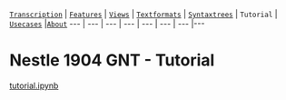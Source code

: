 <a name="start"></a>
[`Transcription`](../docs/transcription.md#start) | [`Features`](../docs/features/README.md#start) | [`Views`](../docs/views.md#start) | [`Textformats`](../docs/textformats.md#start) | [`Syntaxtrees`](../docs/syntaxtrees.md#start) | `Tutorial` | [`Usecases`](../docs/usecases/README.md#start) |[`About`](../docs/about.md#start)
---  | --- | --- | --- | --- | --- | --- |---

# Nestle 1904 GNT - Tutorial

[tutorial.ipynb](https://nbviewer.org/github/saulocantanhede/tfgreek2/tree/main/tutorial/tutorial.ipynb)





















